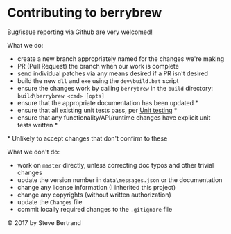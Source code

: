 # Contributing to berrybrew

Bug/issue reporting via Github are very welcomed!

What we do:

- create a new branch appropriately named for the changes we're making
- PR (Pull Request) the branch when our work is complete
- send individual patches via any means desired if a PR isn't desired
- build the new `dll` and `exe` using the `dev\build.bat` script
- ensure the changes work by calling `berrybrew` in the `build` directory: `build\berrybrew <cmd> [opts]`
- ensure that the appropriate documentation has been updated *
- ensure that all existing unit tests pass, per [Unit testing](https://github.com/stevieb9/berrybrew/blob/master/doc/Unit%20Testing.md) *
- ensure that any functionality/API/runtime changes have explicit unit tests written *

\* Unlikely to accept changes that don't confirm to these

What we don't do:

- work on `master` directly, unless correcting doc typos and other trivial changes
- update the version number in `data\messages.json` or the documentation
- change any license information (I inherited this project)
- change any copyrights (without written authorization)
- update the `Changes` file
- commit locally required changes to the `.gitignore` file

&copy; 2017 by Steve Bertrand
